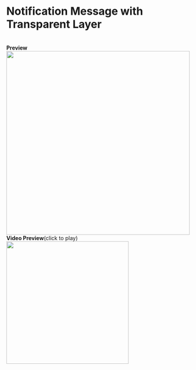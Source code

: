 # Notification Message with Transparent Layer
<br/><strong>Preview</strong><br/>
<img src="http://cdn.unydevelopernetwork.com/github/arduino-lcd/photo6165637158312978480.jpg" width="480">
<br/><strong>Video Preview</strong>(click to play)<br/>
<a href="https://www.youtube.com/watch?v=https://youtu.be/zoeMJ-vysOY" target="_blank"><img src="http://cdn.unydevelopernetwork.com/github/arduino-lcd/photo6165637158312978480.jpg" width="320"></a>
